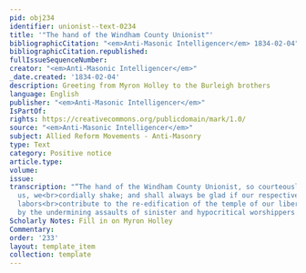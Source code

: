 ```yaml
---
pid: obj234
identifier: unionist--text-0234
title: '"The hand of the Windham County Unionist"'
bibliographicCitation: "<em>Anti-Masonic Intelligencer</em> 1834-02-04"
bibliographicCitation.republished: 
fullIssueSequenceNumber: 
creator: "<em>Anti-Masonic Intelligencer</em>"
_date.created: '1834-02-04'
description: Greeting from Myron Holley to the Burleigh brothers
language: English
publisher: "<em>Anti-Masonic Intelligencer</em>"
IsPartOf: 
rights: https://creativecommons.org/publicdomain/mark/1.0/
source: "<em>Anti-Masonic Intelligencer</em>"
subject: Allied Reform Movements - Anti-Masonry
type: Text
category: Positive notice
article.type: 
volume: 
issue: 
transcription: "“The hand of the Windham County Unionist, so courteously proffered
  us, we<br>cordially shake; and shall always be glad if our respective editorial
  labors<br>contribute to the re-edification of the temple of our liberties, now becoming<br>ruinous,
  by the undermining assaults of sinister and hypocritical worshippers.”"
Scholarly Notes: Fill in on Myron Holley
Commentary: 
order: '233'
layout: template_item
collection: template
---
```

